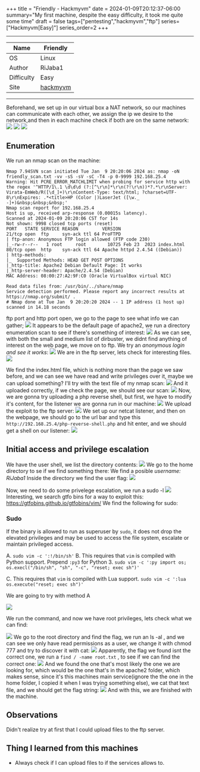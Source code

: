 +++
title = "Friendly - Hackmyvm"
date = 2024-01-09T20:12:37-06:00
summary="My first machine, despite the easy difficulty, it took me quite some time"
draft = false
tags=["pentesting","hackmyvm","ftp"]
series=["Hackmyvm[Easy]"]
series_order=2
+++

***
| Name  | Friendly  |
|---|---|
|  OS | Linux  |
|Author   |RiJaba1   |
|Difficulty   |Easy   |
|Site   |[hackmyvm](https://hackmyvm.eu)   |

***



Beforehand, we set up in our virtual box a NAT network, so our machines can communicate with each other, we assign the ip we desire to the network,and then in each machine check if both are on the same network:
![](imagenes/Pasted%20image%2020240109202337.png)
![](imagenes/Pasted%20image%2020240109213033.png)
![](imagenes/Pasted%20image%2020240109213047.png)


## Enumeration

We run an nmap scan on the machine:
```
Nmap 7.94SVN scan initiated Tue Jan  9 20:20:06 2024 as: nmap -oN friendly_scan.txt -vv -sS -sV -sC -T4 -p 0-9999 192.168.25.4
Warning: Hit PCRE_ERROR_MATCHLIMIT when probing for service http with the regex '^HTTP/1\.1 \d\d\d (?:[^\r\n]*\r\n(?!\r\n))*?.*\r\nServer: Virata-EmWeb/R([\d_]+)\r\nContent-Type: text/html; ?charset=UTF-8\r\nExpires: .*<title>HP (Color |)LaserJet ([\w._ -]+)&nbsp;&nbsp;&nbsp;'
Nmap scan report for 192.168.25.4
Host is up, received arp-response (0.00015s latency).
Scanned at 2024-01-09 20:20:06 CST for 14s
Not shown: 9998 closed tcp ports (reset)
PORT   STATE SERVICE REASON         VERSION
21/tcp open  ftp     syn-ack ttl 64 ProFTPD
| ftp-anon: Anonymous FTP login allowed (FTP code 230)
|_-rw-r--r--   1 root     root        10725 Feb 23  2023 index.html
80/tcp open  http    syn-ack ttl 64 Apache httpd 2.4.54 ((Debian))
| http-methods: 
|_  Supported Methods: HEAD GET POST OPTIONS
|_http-title: Apache2 Debian Default Page: It works
|_http-server-header: Apache/2.4.54 (Debian)
MAC Address: 08:00:27:A2:9F:C0 (Oracle VirtualBox virtual NIC)

Read data files from: /usr/bin/../share/nmap
Service detection performed. Please report any incorrect results at https://nmap.org/submit/ .
# Nmap done at Tue Jan  9 20:20:20 2024 -- 1 IP address (1 host up) scanned in 14.18 seconds
```

ftp port and http port open, we go to the page to see what info we can gather;
![](imagenes/Pasted%20image%2020240109202627.png)
It appears to be the default page of apache2, we run a directory enumeration scan to see if there's something of interest:
![](imagenes/Pasted%20image%2020240109202929.png)
As we can see, with both the small and medium list of dirbuster, we didnt find anything of interest on the web page, we move on to ftp. We try an *anonymous login and see it works*:
![](imagenes/Pasted%20image%2020240109203206.png)
We are in the ftp server, lets check for interesting files.
![](imagenes/Pasted%20image%2020240109204803.png)

We find the index.html file, which is nothing more than the page we saw before, and we can see we have read and write privileges over it, maybe we can upload something? I'll try with the text file of my nmap scan:
![](imagenes/Pasted%20image%2020240109205653.png)
And it uploaded correctly, if we check the page, we should see our scan:
![](imagenes/Pasted%20image%2020240109205725.png)
Now, we are gonna try uploading a php reverse shell, but first, we have to modify it's content, for the listener we are gonna run in our machine:
![](imagenes/Pasted%20image%2020240109210055.png)
We upload the exploit to the ftp server:
![](imagenes/Pasted%20image%2020240109210147.png)
We set up our netcat listener, and then on the webpage, we should go to the url bar and type this `http://192.168.25.4/php-reverse-shell.php` and hit enter, and we should get a shell on our listener:
![](imagenes/Pasted%20image%2020240109210347.png)

## Initial access and privilege escalation
We have the user shell, we list the directory contents:
![](imagenes/Pasted%20image%2020240109210430.png)
We go to the home directory to se if we find something there:
We find a posible *username: RiJaba1*
Inside the directory we find the user flag:
![](imagenes/Pasted%20image%2020240109210733.png)

Now, we need to do some privelege escalation, we run a sudo -l
![](imagenes/Pasted%20image%2020240109210836.png)
Interesting, we search gtfo bins for a way to exploit this:
https://gtfobins.github.io/gtfobins/vim/
We find the following for sudo:
### Sudo
If the binary is allowed to run as superuser by `sudo`, it does not drop the elevated privileges and may be used to access the file system, escalate or maintain privileged access.

A. `sudo vim -c ':!/bin/sh'`
B. This requires that `vim` is compiled with Python support. Prepend `:py3` for Python 3.
	`sudo vim -c ':py import os; os.execl("/bin/sh", "sh", "-c", "reset; exec sh")'`

C. This requires that `vim` is compiled with Lua support.
`sudo vim -c ':lua os.execute("reset; exec sh")'`

We are going to try with method A

![](imagenes/Pasted%20image%2020240109211405.png)

We run the command, and now we have root privileges, lets check what we can find:

![](imagenes/Pasted%20image%2020240109211436.png)
We go to the root directory and find the flag, we run an ls -al , and we can see we only have read permissions as a user, we change it with chmod 777 and try to discover it with cat:
![](imagenes/Pasted%20image%2020240109211740.png)
Apparently, the flag we found isnt the correct one, we run a `find / -name root.txt` , to see if we can find the correct one:
![](imagenes/Pasted%20image%2020240109212033.png)
And we found the one that's most likely the one we are looking for, which would be the one that's in the apache2 folder, which makes sense, since it's this machines main service(ignore the the one in the home folder, I copied it when I was trying something else), we cat that text file, and we should get the flag string:
![](imagenes/Pasted%20image%2020240109212322.png)
And with this, we are finished with the machine.


## Observations
Didn't realize try at first that I could upload files to the ftp server.

## Thing I learned from this machines
- Always check if I can upload files to if the services allows to.